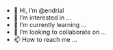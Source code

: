 - 👋 Hi, I’m @endrial
- 👀 I’m interested in ...
- 🌱 I’m currently learning ...
- 💞️ I’m looking to collaborate on ...
- 📫 How to reach me ...

<!---
endrial/endrial is a ✨ special ✨ repository because its `README.md` (this file) appears on your GitHub profile.
You can click the Preview link to take a look at your changes.
--->
